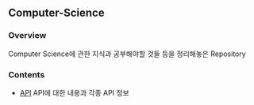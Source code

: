 ## Computer-Science
### Overview
Computer Science에 관한 지식과 공부해야할 것들 등을 정리해놓은 Repository
### Contents
- [API](./API)  API에 대한 내용과 각종 API 정보

